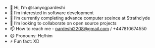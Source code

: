 - 👋 Hi, I’m @sanyogpardeshi
- 👀 I’m interested in software development
- 🌱 I’m currently completing advance computer sceince at Strathclyde      
- 💞️ I’m looking to collaborate on open source projects
- 📫 How to reach me - pardeshi2208@gmail.com / +447810674550
- 😄 Pronouns: He/him  
- ⚡ Fun fact: XD

<!---
sanyogpardeshi/sanyogpardeshi is a ✨ special ✨ repository because its `README.md` (this file) appears on your GitHub profile.
You can click the Preview link to take a look at your changes.
--->
